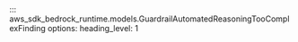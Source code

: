 ::: aws_sdk_bedrock_runtime.models.GuardrailAutomatedReasoningTooComplexFinding
    options:
        heading_level: 1
